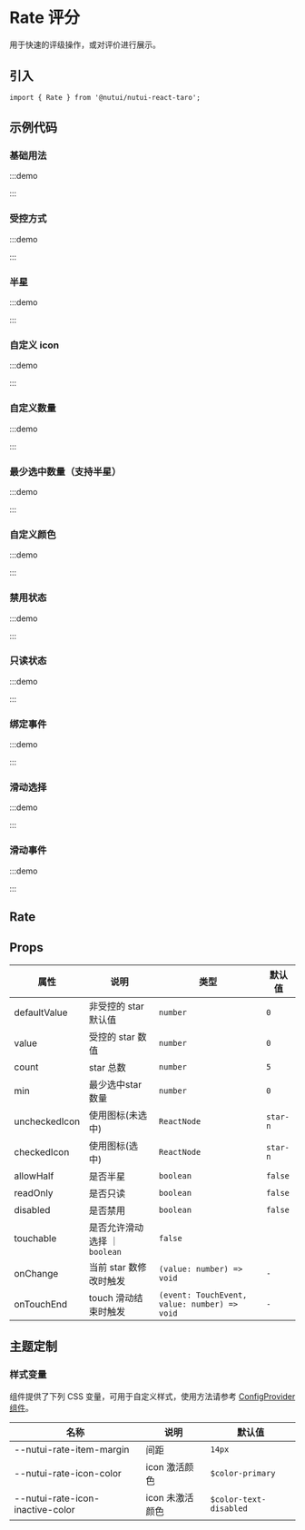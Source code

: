 # Rate 评分


用于快速的评级操作，或对评价进行展示。

## 引入

```tsx
import { Rate } from '@nutui/nutui-react-taro';
```

## 示例代码

### 基础用法

:::demo

<CodeBlock src='taro/demo1.tsx'></CodeBlock>

:::

### 受控方式

:::demo

<CodeBlock src='taro/demo2.tsx'></CodeBlock>

:::

### 半星

:::demo

<CodeBlock src='taro/demo3.tsx'></CodeBlock>

:::

### 自定义 icon

:::demo

<CodeBlock src='taro/demo4.tsx'></CodeBlock>

:::

### 自定义数量

:::demo

<CodeBlock src='taro/demo5.tsx'></CodeBlock>

:::

### 最少选中数量（支持半星）

:::demo

<CodeBlock src='taro/demo6.tsx'></CodeBlock>

:::

### 自定义颜色

:::demo

<CodeBlock src='taro/demo7.tsx'></CodeBlock>

:::

### 禁用状态

:::demo

<CodeBlock src='taro/demo8.tsx'></CodeBlock>

:::

### 只读状态

:::demo

<CodeBlock src='taro/demo9.tsx'></CodeBlock>

:::

### 绑定事件

:::demo

<CodeBlock src='taro/demo10.tsx'></CodeBlock>

:::

### 滑动选择

:::demo

<CodeBlock src='taro/demo11.tsx'></CodeBlock>

:::

### 滑动事件

:::demo

<CodeBlock src='taro/demo12.tsx'></CodeBlock>

:::

## Rate

## Props

| 属性 | 说明 | 类型 | 默认值 |
| --- | --- | --- | --- |
| defaultValue | 非受控的 star 默认值 | `number` | `0` |
| value | 受控的 star 数值 | `number` | `0` |
| count | star 总数 | `number` | `5` |
| min | 最少选中star数量 | `number` | `0` |
| uncheckedIcon | 使用图标(未选中) | `ReactNode` | `star-n` |
| checkedIcon | 使用图标(选中) | `ReactNode` | `star-n` |
| allowHalf | 是否半星 | `boolean` | `false` |
| readOnly | 是否只读 | `boolean` | `false` |
| disabled | 是否禁用 | `boolean` | `false` |
| touchable | 是否允许滑动选择 ｜ `boolean` | `false` |
| onChange | 当前 star 数修改时触发 | `(value: number) => void` | `-` |
| onTouchEnd | touch 滑动结束时触发 | `(event: TouchEvent, value: number) => void` | `-` |

## 主题定制

### 样式变量

组件提供了下列 CSS 变量，可用于自定义样式，使用方法请参考 [ConfigProvider 组件](#/zh-CN/component/configprovider)。

| 名称 | 说明 | 默认值 |
| --- | --- | --- |
| \--nutui-rate-item-margin | 间距 | `14px` |
| \--nutui-rate-icon-color | icon 激活颜色 | `$color-primary` |
| \--nutui-rate-icon-inactive-color | icon 未激活颜色 | `$color-text-disabled` |
